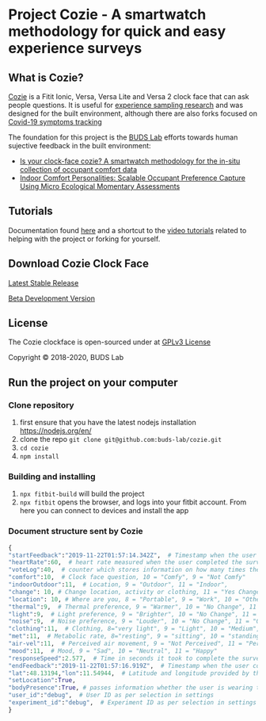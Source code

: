 # Project Cozie  - A smartwatch methodology for quick and easy experience surveys 

## What is Cozie?

[Cozie](https://cozie.app/) is a Fitit Ionic, Versa, Versa Lite and Versa 2 clock face that can ask people questions. It is useful for [experience sampling research](https://en.wikipedia.org/wiki/Experience_sampling_method) and was designed for the built environment, although there are also forks focused on [Covid-19 symptoms tracking](https://github.com/pjayathissa/cozie-covid)

The foundation for this project is the [BUDS Lab](https://www.budslab.org/) efforts towards human sujective feedback in the built environment:

- [Is your clock-face cozie? A smartwatch methodology for the in-situ collection of occupant comfort data](https://www.researchgate.net/publication/337376844_Is_your_clock-face_cozie_A_smartwatch_methodology_for_the_in-situ_collection_of_occupant_comfort_data)
- [Indoor Comfort Personalities: Scalable Occupant Preference Capture Using Micro Ecological Momentary Assessments](https://www.researchgate.net/publication/338527635_Indoor_Comfort_Personalities_Scalable_Occupant_Preference_Capture_Using_Micro_Ecological_Momentary_Assessments)

## Tutorials

Documentation found [here](https://www.budslab.org/website-dev/docs/home) and a shortcut to the [video tutorials](https://www.youtube.com/playlist?list=PLkQs5WJXVHbiBDjmv-1tBYNUQOkmNCctA) related to helping with the project or forking for yourself.

## Download Cozie Clock Face

[Latest Stable Release](https://gallery.fitbit.com/details/512ce6c5-f633-4f7b-853c-891869f5e3d8)

[Beta Development Version](https://gallery.fitbit.com/details/d787c911-ce11-432e-8b68-69da0f3446c8)

## License

The Cozie clockface is open-sourced under at [GPLv3 License](https://github.com/buds-lab/cozie/blob/master/LICENSE)

Copyright © 2018-2020, BUDS Lab

## Run the project on your computer

### Clone repository
 
 1. first ensure that you have the latest nodejs installation https://nodejs.org/en/
 2. clone the repo `git clone git@github.com:buds-lab/cozie.git`
 3. `cd cozie`
 4. `npm install`
 
### Building and installing
 
 1. `npx fitbit-build` will build the project
 2. `npx fitbit` opens the browser, and logs into your fitbit account. From here you can connect to devices and install the app

 ### Document structure sent by Cozie
 ```python
 {
 "startFeedback":"2019-11-22T01:57:14.342Z",  # Timestamp when the user started the survey (i.e. pressed one of the two buttons in the clock face)
 "heartRate":60,  # heart rate measured when the user completed the survey
 "voteLog":40,  # counter which stores information on how many times the user completed the survey, used for debugging to check that no responses where lost
 "comfort":10,  # Clock face question, 10 = "Comfy", 9 = "Not Comfy" 
 "indoorOutdoor":11,  # Location, 9 = "Outdoor", 11 = "Indoor",
 "change": 10, # Change location, activity or clothing, 11 = "Yes Change", 10 = "No Change"
 "location": 10, # Where are you, 8 = "Portable", 9 = "Work", 10 = "Other", 11 = "Home"
 "thermal":9,  # Thermal preference, 9 = "Warmer", 10 = "No Change", 11 = "Cooler"
 "light":9,  # Light preference, 9 = "Brighter", 10 = "No Change", 11 = "Dimmer"
 "noise":9,  # Noise preference, 9 = "Louder", 10 = "No Change", 11 = "Quiter"
 "clothing":11,  # Clothing, 8="very light", 9 = "Light", 10 = "Medium", 11 = "Heavy"
 "met":11,  # Metabolic rate, 8="resting", 9 = "sitting", 10 = "standing", 11 = "exercising"
 "air-vel":11,  # Perceived air movement, 9 = "Not Perceived", 11 = "Perceived"
 "mood":11,  # Mood, 9 = "Sad", 10 = "Neutral", 11 = "Happy"
 "responseSpeed":2.577,  # Time in seconds it took to complete the survey
 "endFeedback":"2019-11-22T01:57:16.919Z",  # Timestamp when the user completed the survey
 "lat":48.13194,"lon":11.54944,  # Latitude and longitude provided by the GPS of the phone
 "setLocation":True,
 "bodyPresence":True, # passes information whether the user is wearing the watch or not
 "user_id":"debug",  # User ID as per selection in settings
 "experiment_id":"debug",  # Experiment ID as per selection in settings
 }
 ```
